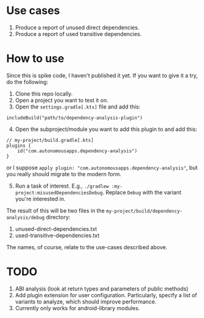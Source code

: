 # Use cases
1. Produce a report of unused direct dependencies.
1. Produce a report of used transitive dependencies.

# How to use
Since this is spike code, I haven't published it yet. If you want to give it a try, do the following:
1. Clone this repo locally.
1. Open a project you want to test it on.
1. Open the `settings.gradle[.kts]` file and add this:
```
includeBuild("path/to/dependency-analysis-plugin")
```
4. Open the subproject/module you want to add this plugin to and add this:
```
// my-project/build.gradle[.kts]
plugins {
    id("com.autonomousapps.dependency-analysis")
}
```
or I suppose `apply plugin: "com.autonomousapps.dependency-analysis"`, but you really should migrate to the modern form.

5. Run a task of interest. E.g., `./gradlew :my-project:misusedDependenciesDebug`. 
Replace `Debug` with the variant you're interested in. 

The result of this will be two files in the `my-project/build/dependency-analysis/debug` directory:
1. unused-direct-dependencies.txt
1. used-transitive-dependencies.txt

The names, of course, relate to the use-cases described above.

# TODO
1. ABI analysis (look at return types and parameters of public methods)
1. Add plugin extension for user configuration.
Particularly, specify a list of variants to analyze, which should improve performance.
1. Currently only works for android-library modules.